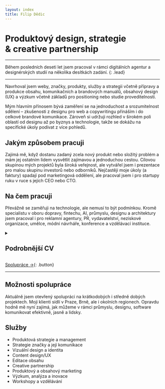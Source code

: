 ```yaml
---
layout: index
title: Filip Dědic
---
```

# Produktový design, strategie &&nbsp;creative partnership

***

Během posledních deseti let jsem pracoval v rámci digitálních agentur a designérských studií na několika desítkách zadání.
{: .lead}

***

Navrhoval jsem weby, značky, produkty, služby a strategii včetně přípravy a produkce obsahu, komunikačních a brandových manuálů, obsahový design (UX) a výzkum včetně základů pro positioning nebo studie proveditelnosti.

Mým hlavním přínosem bývá zaměření se na jednoduchost a srozumitelnost sdělení – zkušenosti z designu pro web a copywritingu přináším i do celkové brandové komunikace. Zároveň si udržuji rozhled v širokém poli oblastí od designu až po byznys a technologie, takže se dokážu na specifické úkoly podívat z více pohledů.

## Jakým způsobem pracuji
Zajímá mě, když dostanu zadaný zcela nový produkt nebo složitý problém a mám jej ostatním lidem vysvětlit zajímavou a jednoduchou cestou. Cílovou skupinou mých projektů byla široká veřejnost, ale vytvářel jsem i prezentace pro malou skupinu investorů nebo odborníků. Nejčastěji moje úkoly (a faktury) spadají pod marketingová oddělení, ale pracoval jsem i pro startupy ruku v ruce s jejich CEO nebo CTO.

## Na čem pracuji
Převážně se zaměřuji na technologie, ale nemusí to být podmínkou. Kromě specialistu v oboru dopravy, fintechu, AI, průmyslu, designu a architektury jsem pracoval i pro reklamní agentury, PR, vydavatelství, neziskové organizace, umělce, módní návrháře, konference a vzdělávací instituce.

<details>
<summary><h2>Podrobnější CV</h2></summary>
<table cellspacing="0">
  <tbody>
    <tr>
    FREELANCE

    Od roku 2016

    Zabývám se tvorbou sdělení, webů a značek pro firmy a výrobce z oblasti designu, průmyslu a architektury (PrincParket, Franek Architects, ArtSpeak, Rosetta Type Foundry). Zároveň jsem připravil dramaturgii pro konference, zpracoval analýzy a výzkumné projekty (WebExpo, Czechdesign), ale najdu i čas na spolupráci při překladech a literatuře (nakladatelství Host a Lingea).

    </tr>
    <tr>

    SYMBIO DIGITAL

    2017 — 2019 (Praha)

    Začínal jsem jako digital creative a pracoval na webech, kampaních a marketingu (například Škoda Auto, Leo Express, T-Mobile, E.ON). Následně jsem se stal součástí nového strategického oddělení, ve kterém jsme budovali značky a plánovali komunikační strategie převážně pro startupy a mediální firmy (například Twisto, Behavio, EY, Vltava-Labe Media). Pomohl jsem vybudovat nabídku našeho týmu a připravil metodiku a nastroje pro workshopy, reporty, analýzy a brandové manuály. Zároveň jsme fungovali jako interní podpora agenturního kreativního týmu, připravovali a konzultovali klientská zadání a podklady (napříkald HBO, Poetizer, Kneipp, Twisto).

    </tr>
  </tbody>
</table>
</details>

[Spolupráce →](/){: .button}

***

## Možnosti spolupráce
Aktuálně jsem otevřený spolupráci na krátkodobých i středně dobých projektech. Moji klienti sídlí v Praze, Brně, ale i okolních regionech. Opravdu hodně mě nyní zajímá, jak můžeme v rámci průmyslu, designu, software komunikovat efektivně, jasně a lidsky.

## Služby
- Produktová strategie a management
- Strategie značky a její komunikace
- Vizuální design a identita
- Content design/UX
- Editace obsahu
- Creative partnership
- Produktový a obsahový marketing
- Výzkum, analýza a inovace
- Workshopy a vzdělávání
